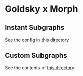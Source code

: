 # Goldsky x Morph

## Instant Subgraphs

See the config [in this directory](./instant)

## Custom Subgraphs

See the contents of [this directory](./subgraph)
